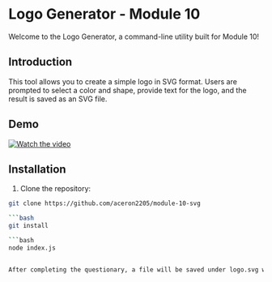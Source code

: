 # Logo Generator - Module 10

Welcome to the Logo Generator, a command-line utility built for Module 10!

## Introduction

This tool allows you to create a simple logo in SVG format. Users are prompted to select a color and shape, provide text for the logo, and the result is saved as an SVG file.

## Demo
[![Watch the video](video-thumbnail.jpg)](https://github.com/aceron2205/module-10-svg/raw/main/MODULE-10-Andrea.mov)


## Installation

1. Clone the repository:

```bash
git clone https://github.com/aceron2205/module-10-svg

```bash
git install

```bash
node index.js


After completing the questionary, a file will be saved under logo.svg with your requirements provided.

